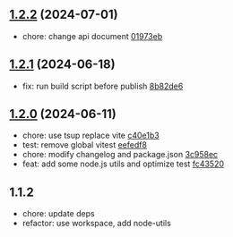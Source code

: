 ## [1.2.2](https://github.com/tomjs/utils/compare/utils%401.2.1...utils%401.2.2) (2024-07-01)

- chore: change api document [01973eb](https://github.com/tomjs/utils/commit/01973eb)

## [1.2.1](https://github.com/tomjs/utils/compare/utils%401.2.0...utils%401.2.1) (2024-06-18)

- fix: run build script before publish [8b82de6](https://github.com/tomjs/utils/commit/8b82de6)

## [1.2.0](https://github.com/tomjs/utils/compare/%40tomjs%2Futils%401.1.2...utils%401.2.0) (2024-06-11)

- chore: use tsup replace vite [c40e1b3](https://github.com/tomjs/utils/commit/c40e1b3)
- test: remove global vitest [eefedf8](https://github.com/tomjs/utils/commit/eefedf8)
- chore: modify changelog and package.json [3c958ec](https://github.com/tomjs/utils/commit/3c958ec)
- feat: add some node.js utils and optimize test [fc43520](https://github.com/tomjs/utils/commit/fc43520)

## 1.1.2

- chore: update deps
- refactor: use workspace, add node-utils

